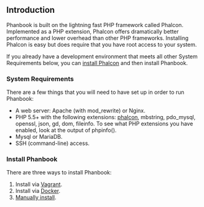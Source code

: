 ## Introduction
Phanbook is built on the lightning fast PHP framework called Phalcon.
Implemented as a PHP extension, Phalcon offers dramatically better performance
and lower overhead than other PHP frameworks.  Installing Phalcon is easy but
does require that you have root access to your system.

If you already have a development environment that meets all other System
Requirements below, you can [install
Phalcon](https://docs.phalconphp.com/en/latest/reference/install.html)
and then install Phanbook.

### System Requirements

There are a few things that you will need to have set up in order to run
Phanbook:

- A web server: Apache (with mod_rewrite) or Nginx.
- PHP 5.5+ with the following extensions:
[phalcon](https://docs.phalconphp.com/en/latest/reference/install.html),
mbstring, pdo_mysql, openssl, json, gd, dom, fileinfo. To see what PHP
extensions you have enabled, look at the output of phpinfo().
- Mysql or MariaDB.
- SSH (command-line) access.

### Install Phanbook

There are three ways to install Phanbook:

1. Install via [Vagrant](http://phanbook.com/docs/vagrant).
2. Install via [Docker](http://phanbook.com/docs/docker).
3. [Manually install](http://phanbook.com/docs/manual).
